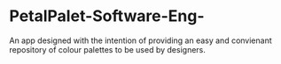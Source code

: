 # PetalPalet-Software-Eng-
An app designed with the intention of providing an easy and convienant repository of colour palettes to be used by designers.
